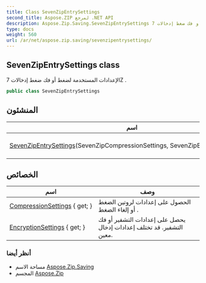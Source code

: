```yaml
---
title: Class SevenZipEntrySettings
second_title: Aspose.ZIP لمرجع .NET API
description: Aspose.Zip.Saving.SevenZipEntrySettings فصل. الإعدادات المستخدمة لضغط أو فك ضغط إدخالات 7Z .
type: docs
weight: 560
url: /ar/net/aspose.zip.saving/sevenzipentrysettings/
---
```

## SevenZipEntrySettings class

الإعدادات المستخدمة لضغط أو فك ضغط إدخالات 7Z .

```csharp
public class SevenZipEntrySettings
```

## المنشئون

| اسم | وصف |
| --- | --- |
| [SevenZipEntrySettings](sevenzipentrysettings/)(SevenZipCompressionSettings, SevenZipEncryptionSettings) | يقوم بتهيئة مثيل جديد لملف`SevenZipEntrySettings` فئة . |

## الخصائص

| اسم | وصف |
| --- | --- |
| [CompressionSettings](../../aspose.zip.saving/sevenzipentrysettings/compressionsettings/) { get; } | الحصول على إعدادات لروتين الضغط أو إلغاء الضغط . |
| [EncryptionSettings](../../aspose.zip.saving/sevenzipentrysettings/encryptionsettings/) { get; } | يحصل على إعدادات التشفير أو فك التشفير. قد تختلف إعدادات إدخال معين. |

### أنظر أيضا

* مساحة الاسم [Aspose.Zip.Saving](../../aspose.zip.saving/)
* المجسم [Aspose.Zip](../../)


